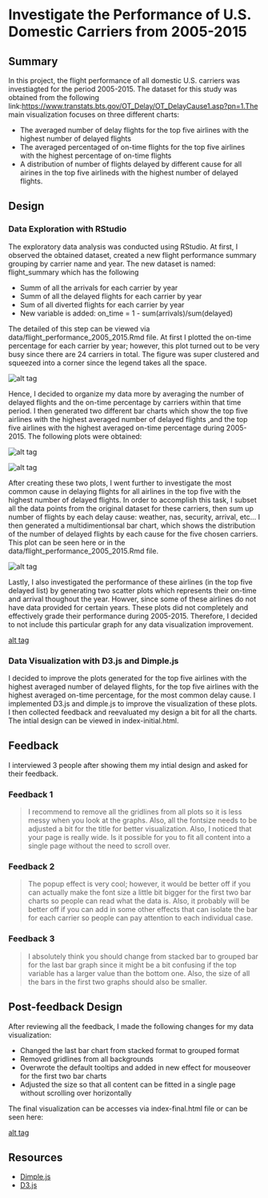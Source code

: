 # Investigate the Performance of U.S. Domestic Carriers from 2005-2015

## Summary 

In this project, the flight performance of all domestic U.S. carriers was investiagted for the period 2005-2015. The dataset for this study was obtained from the following link:https://www.transtats.bts.gov/OT_Delay/OT_DelayCause1.asp?pn=1.The main visualization focuses on three different charts:
+ The averaged number of delay flights for the top five airlines with the highest number of delayed flights
+ The averaged percentaged of on-time flights for the top five airlines with the highest percentage of on-time flights
+ A distribution of number of flights delayed by different cause for all airines in the top five airlineds with the highest number of delayed flights.  

## Design 

### Data Exploration with RStudio 

The exploratory data analysis was conducted using RStudio. At first, I observed the obtained dataset, created a new flight performance summary grouping by carrier name and year. The new dataset is named: flight_summary which has the following 
+ Summ of all the arrivals for each carrier by year
+ Summ of all the delayed flights for each carrier by year
+ Sum of all diverted flights for each carrier by year
+ New variable is added: on_time = 1 - sum(arrivals)/sum(delayed)

The detailed of this step can be viewed via data/flight_performance_2005_2015.Rmd file. At first I plotted the on-time percentage for each carrier by year; however, this plot turned out to be very busy since there are 24 carriers in total. The figure was super clustered and squeezed into a corner since the legend takes all the space.

![alt tag](https://github.com/HuongIvyNguyen/flight_performance/blob/master/figures/pic1.png)

Hence, I decided to organize my data more by averaging the number of delayed flights and the on-time percentage by carriers within that time period. I then generated two different bar charts which show the top five airlines with the highest averaged number of delayed flights ,and the top five airlines with the highest averaged on-time percentage during 2005-2015. The following plots were obtained: 

![alt tag](https://github.com/HuongIvyNguyen/flight_performance/blob/master/figures/pic2.png)

![alt tag](https://github.com/HuongIvyNguyen/flight_performance/blob/master/figures/pic3.png)

After creating these two plots, I went further to investigate the most common cause in delaying flights for all airlines in the top five with the highest number of delayed flights. In order to accomplish this task, I subset all the data points from the original dataset for these carriers, then sum up number of flights by each delay cause: weather, nas, security, arrival, etc... I then generated a multidimentionsal bar chart, which shows the distribution of the number of delayed flights by each cause for the five chosen carriers. This plot can be seen here or in the data/flight_performance_2005_2015.Rmd file. 

![alt tag](https://github.com/HuongIvyNguyen/flight_performance/blob/master/figures/pic4.png) 

Lastly, I also investigated the performance of these airlines (in the top five delayed list) by generating two scatter plots which represents their on-time and arrival thoughout the year. Howver, since some of these airlines do not have data provided for certain years. These plots did not completely and effectively grade their performance during 2005-2015. Therefore, I decided to not include this particular graph for any data visualization improvement. 

[alt tag](https://github.com/HuongIvyNguyen/flight_performance/blob/master/figures/pic5.png)

### Data Visualization with D3.js and Dimple.js
I decided to improve the plots generated for the top five airlines with the highest averaged number of delayed flights, for the top five airlines with the highest averaged on-time percentage, for the most common delay cause. I implemented D3.js and dimple.js to improve the visualization of these plots. I then collected feedback and reevaluated my design a bit for all the charts. The intial design can be viewed in index-initial.html.

## Feedback
 I interviewed 3 people after showing them my intial design and asked for their feedback. 

### Feedback 1
> I recommend to remove all the gridlines from all plots so it is less messy when you look at the graphs. Also, all the fontsize needs to be adjusted a bit for the title for better visualization. Also, I noticed that your page is really wide. Is it possible for you to fit all content into a single page without the need to scroll over. 

### Feedback 2
> The popup effect is very cool; however, it would be better off if you can actually make the font size a little bit bigger for the first two bar charts so people can read what the data is. Also, it probably will be better off if you can add in some other effects that can isolate the bar for each carrier so people can pay attention to each individual case. 

### Feedback 3
> I absolutely think you should change from stacked bar to grouped bar for the last bar graph since it might be a bit confusing if the top variable has a larger value than the bottom one. Also, the size of all the bars in the first two graphs should also be smaller. 

## Post-feedback Design
After reviewing all the feedback, I made the following changes for my data visualization: 
+ Changed the last bar chart from stacked format to grouped format
+ Removed gridlines from all backgrounds
+ Overwrote the default tooltips and added in new effect for mouseover for the first two bar charts
+ Adjusted the size so that all content can be fitted in a single page without scrolling over horizontally

The final visualization can be accesses via index-final.html file or can be seen here:

[alt tag](https://github.com/HuongIvyNguyen/flight_performance/blob/master/index-final.html)


## Resources
+ [Dimple.js](http://dimplejs.org/)
+ [D3.js](https://d3js.org/)
